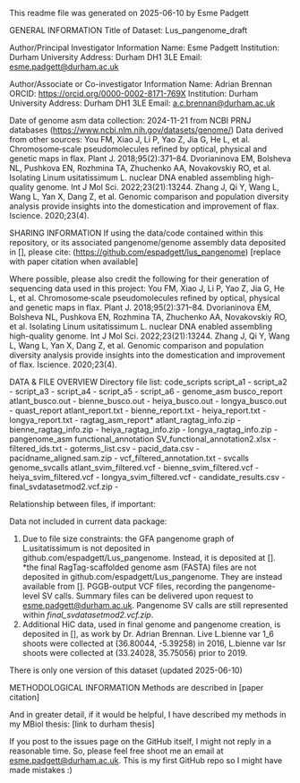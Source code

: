 This readme file was generated on 2025-06-10 by Esme Padgett

GENERAL INFORMATION
Title of Dataset: Lus_pangenome_draft

Author/Principal Investigator Information
Name: Esme Padgett
Institution: Durham University
Address: Durham DH1 3LE
Email: esme.padgett@durham.ac.uk

Author/Associate or Co-investigator Information
Name: Adrian Brennan
ORCID: https://orcid.org/0000-0002-8171-769X
Institution: Durham University
Address: Durham DH1 3LE
Email: a.c.brennan@durham.ac.uk

Date of genome asm data collection: 2024-11-21 from NCBI PRNJ databases (https://www.ncbi.nlm.nih.gov/datasets/genome/)
  Data derived from other sources:
    You FM, Xiao J, Li P, Yao Z, Jia G, He L, et al. Chromosome‐scale pseudomolecules refined by optical, physical and genetic maps in flax. Plant J. 2018;95(2):371–84.
    Dvorianinova EM, Bolsheva NL, Pushkova EN, Rozhmina TA, Zhuchenko AA, Novakovskiy RO, et al. Isolating Linum usitatissimum L. nuclear DNA enabled assembling high-quality genome. Int J Mol Sci. 2022;23(21):13244.
    Zhang J, Qi Y, Wang L, Wang L, Yan X, Dang Z, et al. Genomic comparison and population diversity analysis provide insights into the domestication and improvement of flax. Iscience. 2020;23(4).
  
SHARING INFORMATION
If using the data/code contained within this repository, or its associated pangenome/genome assembly data deposited in [], please cite:
  (https://github.com/espadgett/lus_pangenome)
  [replace with paper citation when available]

Where possible, please also credit the following for their generation of sequencing data used in this project:
  You FM, Xiao J, Li P, Yao Z, Jia G, He L, et al. Chromosome‐scale pseudomolecules refined by optical, physical and genetic maps in flax. Plant J. 2018;95(2):371–84.
  Dvorianinova EM, Bolsheva NL, Pushkova EN, Rozhmina TA, Zhuchenko AA, Novakovskiy RO, et al. Isolating Linum usitatissimum L. nuclear DNA enabled assembling high-quality genome. Int J Mol Sci. 2022;23(21):13244.
  Zhang J, Qi Y, Wang L, Wang L, Yan X, Dang Z, et al. Genomic comparison and population diversity analysis provide insights into the domestication and improvement of flax. Iscience. 2020;23(4).
  
DATA & FILE OVERVIEW
Directory file list:
code_scripts
  script_a1 - 
  script_a2 - 
  script_a3 - 
  script_a4 - 
  script_a5 - 
  script_a6 - 
genome_asm
  busco_report
    atlant_busco.out - 
    bienne_busco.out - 
    heiya_busco.out - 
    longya_busco.out - 
  quast_report
    atlant_report.txt - 
    bienne_report.txt - 
    heiya_report.txt - 
    longya_report.txt - 
  ragtag_asm_report*
    atlant_ragtag_info.zip -
    bienne_ragtag_info.zip -
    heiya_ragtag_info.zip -
    longya_ragtag_info.zip -
pangenome_asm
  functional_annotation
    SV_functional_annotation2.xlsx -
    filtered_ids.txt - 
    goterms_list.csv - 
    pacid_data.csv - 
    pacidname_aligned.sam.zip - 
    vcf_filtered_annotation.txt - 
  svcalls
    genome_svcalls
      atlant_svim_filtered.vcf - 
      bienne_svim_filtered.vcf - 
      heiya_svim_filtered.vcf - 
      longya_svim_filtered.vcf - 
    candidate_results.csv - 
    final_svdatasetmod2.vcf.zip - 

Relationship between files, if important: 

Data not included in current data package:
1. Due to file size constraints:
       the GFA pangenome graph of L.usitatissimum is not deposited in github.com/espadgett/Lus_pangenome. Instead, it is deposited at [].
       *the final RagTag-scaffolded genome asm (FASTA) files are not deposited in github.com/espadgett/Lus_pangenome. They are instead available from [].
       PGGB-output VCF files, recording the pangenome-level SV calls. Summary files can be delivered upon request to esme.padgett@durham.ac.uk. Pangenome SV calls are still represented within *final_svdatasetmod2.vcf.zip*.
2. Additional HiC data, used in final genome and pangenome creation, is deposited in [], as work by Dr. Adrian Brennan. Live L.bienne var 1_6 shoots were collected at (36.80044, -5.39258) in 2016, L.bienne var Isr shoots were collected at (33.24028, 35.75056) prior to 2019.

There is only one version of this dataset (updated 2025-06-10)

METHODOLOGICAL INFORMATION
Methods are described in [paper citation]

And in greater detail, if it would be helpful, I have described my methods in my MBiol thesis:
[link to durham thesis]

If you post to the issues page on the GitHub itself, I might not reply in a reasonable time.
So, please feel free shoot me an email at esme.padgett@durham.ac.uk. This is my first GitHub repo so I might have made mistakes :)
